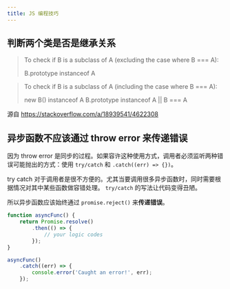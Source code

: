 ```yaml
---
title: JS 编程技巧
---
```



## 判断两个类是否是继承关系

> To check if B is a subclass of A (excluding the case where B === A):
>
> B.prototype instanceof A

> To check if B is a subclass of A (including the case where B === A):
>
> new B() instanceof A
> B.prototype instanceof A || B === A

源自 https://stackoverflow.com/a/18939541/4622308

## 异步函数不应该通过 throw error 来传递错误

因为 throw error 是同步的过程。如果容许这种使用方式，调用者必须监听两种错误可能抛出的方式：使用 `try/catch` 和 `.catch((err) => {})`。

try catch 对于调用者是很不方便的。尤其当要调用很多异步函数时，同时需要根据情况对其中某些函数做容错处理。
`try/catch` 的写法让代码变得丑陋。

所以异步函数应该始终通过 `promise.reject()` 来**传递错误**。

```js
function asyncFunc() {
    return Promise.resolve()
        .then(() => {
            // your logic codes
        });
}

asyncFunc()
    .catch((err) => {
        console.error('Caught an error!', err);
    });
```
